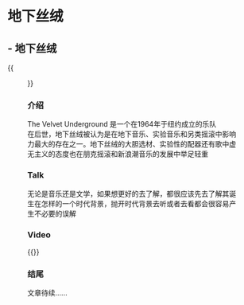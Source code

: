 # 地下丝绒


## - 地下丝绒

{{<figure src="/images/The-Velvet-Underground.jpg" title="The Velvet Underground">}}
### 介绍

The Velvet Underground 是一个在1964年于纽约成立的乐队  
在后世，地下丝绒被认为是在地下音乐、实验音乐和另类摇滚中影响力最大的存在之一。地下丝绒的大胆选材、实验性的配器还有歌中虚无主义的态度也在朋克摇滚和新浪潮音乐的发展中举足轻重

### Talk

无论是音乐还是文学，如果想更好的去了解，都很应该先去了解其诞生在怎样的一个时代背景，抛开时代背景去听或者去看都会很容易产生不必要的误解

### Video

{{<bilibili BV1nJ411X7FP>}}


### 结尾

文章待续......
